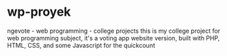 # wp-proyek
ngevote - web programming - college projects
this is my college project for web programming subject, 
it's a voting app website version,
built with PHP, HTML, CSS, and some Javascript for the quickcount

